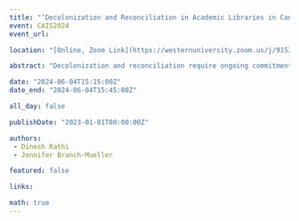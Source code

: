 ```yaml
---
title: "‘Decolonization and Reconciliation in Academic Libraries in Canada: A Review of Strategic Priorities"
event: CAIS2024
event_url: 

location: "[Online, Zoom Link](https://westernuniversity.zoom.us/j/91531028175)"

abstract: "Decolonization and reconciliation require ongoing commitments from organizations. This research examined strategic priorities/plans of 12 Canadian academic libraries to gain insight into their efforts towards decolonization and reconciliation. The findings revealed that a number of academic libraries are expressing their commitments to and setting strategies for decolonization and reconciliation, which are reflected in emerging themes such as collaboration and engagement with Indigenous Communities, improvements to virtual and physical infrastructure, inclusion of acknowledgements, focus on human resource management, reexamine collection development, program and services, support for research, and review of access and cataloging. This research will contribute to literature, and provide thoughts and ideas to other Canadian Library and Information Studies (LIS) organizations on ways to undertake initiatives towards decolonization and reconciliation."

date: "2024-06-04T15:15:00Z"
date_end: "2024-06-04T15:45:00Z"

all_day: false

publishDate: "2023-01-01T00:00:00Z"

authors:
 - Dinesh Rathi
 - Jennifer Branch-Mueller

featured: false

links:

math: true
---
```

